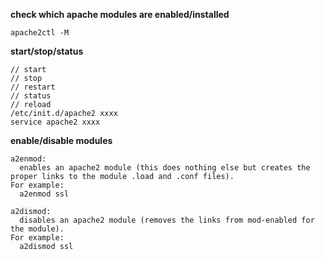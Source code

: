 **check which apache modules are enabled/installed**

    apache2ctl -M

**start/stop/status**

    // start
    // stop
    // restart
    // status
    // reload
    /etc/init.d/apache2 xxxx
    service apache2 xxxx
    
**enable/disable modules**

    a2enmod:
      enables an apache2 module (this does nothing else but creates the proper links to the module .load and .conf files).
    For example:
      a2enmod ssl
      
    a2dismod:
      disables an apache2 module (removes the links from mod-enabled for the module).
    For example:
      a2dismod ssl
      
    
